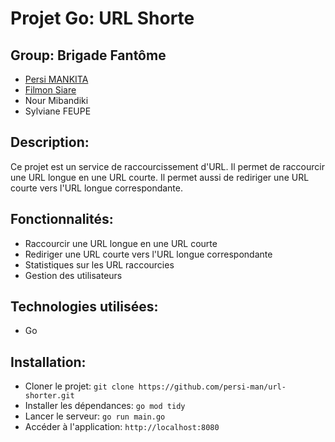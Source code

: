 # Projet Go: URL Shorte

## Group: Brigade Fantôme
- [Persi MANKITA](https://www.linkedin.com/in/persimankita/)
- [Filmon Siare](https://www.linkedin.com/in/filmon-seare/)
- Nour Mibandiki
- Sylviane FEUPE
## Description:
Ce projet est un service de raccourcissement d'URL. Il permet de raccourcir une URL longue en une URL courte. Il permet aussi de rediriger une URL courte vers l'URL longue correspondante.
## Fonctionnalités:
- Raccourcir une URL longue en une URL courte
- Rediriger une URL courte vers l'URL longue correspondante
- Statistiques sur les URL raccourcies
- Gestion des utilisateurs

## Technologies utilisées:
- Go

## Installation:
- Cloner le projet: `git clone https://github.com/persi-man/url-shorter.git`
- Installer les dépendances: `go mod tidy`
- Lancer le serveur: `go run main.go`
- Accéder à l'application: `http://localhost:8080`

